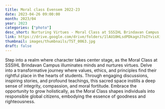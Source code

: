 ```yaml
---
title: Moral class Evensem 2022-23
date: 2023-04-26 09:00:00
month: 2023/04
year: 2023
categories: ["photo"]
desc_short: Nurturing Virtues - Moral Class at SSSIHL Brindavan Campus - Shaping Hearts, Illuminating Minds
link: https://drive.google.com/drive/folders/1lAU10HLsdPDkagnJ7oIYvisXizl9Hgnl?usp=share_link
thumbnail: images/thumbnails/TST_0063.jpg
draft: false
---
```


 Step into a realm where character takes center stage, as the Moral Class at SSSIHL Brindavan Campus illuminates minds and nurtures virtues. Delve into a transformative journey where values, ethics, and principles find their rightful place in the hearts of students. Through engaging discussions, inspiring stories, and profound teachings, this sacred space instills a deep sense of integrity, compassion, and moral fortitude. Embrace the opportunity to grow holistically, as the Moral Class shapes individuals into responsible global citizens, embodying the essence of goodness and righteousness.
